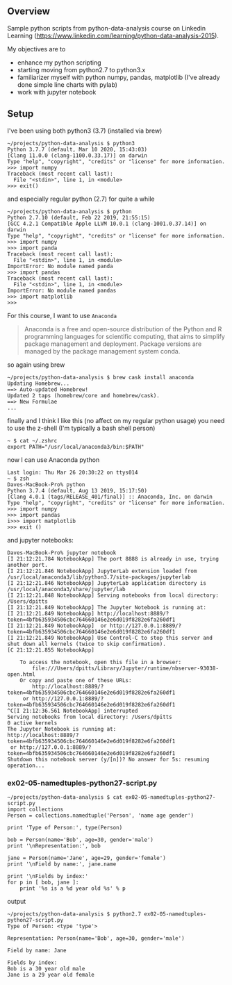 ## Overview

Sample python scripts from python-data-analysis course on Linkedin Learning  (https://www.linkedin.com/learning/python-data-analysis-2015).

My objectives are to 
- enhance my python scripting
- starting moving from python2.7 to python3.x
- familiarizer myself with python numpy, pandas, matplotlib (I've already done simple line charts with pylab)
- work with jupyter notebook

## Setup

I've been using both python3 (3.7) (installed via brew)

```
~/projects/python-data-analysis $ python3
Python 3.7.7 (default, Mar 10 2020, 15:43:03)
[Clang 11.0.0 (clang-1100.0.33.17)] on darwin
Type "help", "copyright", "credits" or "license" for more information.
>>> import numpy
Traceback (most recent call last):
  File "<stdin>", line 1, in <module>
>>> exit()
```

and especially regular python (2.7) for quite a while 
```
~/projects/python-data-analysis $ python
Python 2.7.10 (default, Feb 22 2019, 21:55:15)
[GCC 4.2.1 Compatible Apple LLVM 10.0.1 (clang-1001.0.37.14)] on darwin
Type "help", "copyright", "credits" or "license" for more information.
>>> import numpy
>>> import panda
Traceback (most recent call last):
  File "<stdin>", line 1, in <module>
ImportError: No module named panda
>>> import pandas
Traceback (most recent call last):
  File "<stdin>", line 1, in <module>
ImportError: No module named pandas
>>> import matplotlib
>>>
```



For this course, I want to use `Anaconda`

> Anaconda is a free and open-source distribution of the Python and R programming languages for scientific computing, that aims to simplify package management and deployment. Package versions are managed by the package management system conda.

so again using brew

```
~/projects/python-data-analysis $ brew cask install anaconda
Updating Homebrew...
==> Auto-updated Homebrew!
Updated 2 taps (homebrew/core and homebrew/cask).
==> New Formulae
...
```




finally and I think I like this (no affect on my regular python usage) you need to use the z-shell (I'm typically a bash shell person)

```
~ $ cat ~/.zshrc
export PATH="/usr/local/anaconda3/bin:$PATH"
```

now I can use Anaconda python 

```
Last login: Thu Mar 26 20:30:22 on ttys014
~ $ zsh
Daves-MacBook-Pro% python
Python 3.7.4 (default, Aug 13 2019, 15:17:50)
[Clang 4.0.1 (tags/RELEASE_401/final)] :: Anaconda, Inc. on darwin
Type "help", "copyright", "credits" or "license" for more information.
>>> import numpy
>>> import pandas
i>>> import matplotlib
>>> exit ()
```
and jupyter notebooks:
```
Daves-MacBook-Pro% jupyter notebook
[I 21:12:21.784 NotebookApp] The port 8888 is already in use, trying another port.
[I 21:12:21.846 NotebookApp] JupyterLab extension loaded from /usr/local/anaconda3/lib/python3.7/site-packages/jupyterlab
[I 21:12:21.846 NotebookApp] JupyterLab application directory is /usr/local/anaconda3/share/jupyter/lab
[I 21:12:21.848 NotebookApp] Serving notebooks from local directory: /Users/dpitts
[I 21:12:21.849 NotebookApp] The Jupyter Notebook is running at:
[I 21:12:21.849 NotebookApp] http://localhost:8889/?token=4bfb635934506cbc764660146e2e6d019f8282e6fa260df1
[I 21:12:21.849 NotebookApp]  or http://127.0.0.1:8889/?token=4bfb635934506cbc764660146e2e6d019f8282e6fa260df1
[I 21:12:21.849 NotebookApp] Use Control-C to stop this server and shut down all kernels (twice to skip confirmation).
[C 21:12:21.855 NotebookApp]

    To access the notebook, open this file in a browser:
        file:///Users/dpitts/Library/Jupyter/runtime/nbserver-93038-open.html
    Or copy and paste one of these URLs:
        http://localhost:8889/?token=4bfb635934506cbc764660146e2e6d019f8282e6fa260df1
     or http://127.0.0.1:8889/?token=4bfb635934506cbc764660146e2e6d019f8282e6fa260df1
^C[I 21:12:36.561 NotebookApp] interrupted
Serving notebooks from local directory: /Users/dpitts
0 active kernels
The Jupyter Notebook is running at:
http://localhost:8889/?token=4bfb635934506cbc764660146e2e6d019f8282e6fa260df1
 or http://127.0.0.1:8889/?token=4bfb635934506cbc764660146e2e6d019f8282e6fa260df1
Shutdown this notebook server (y/[n])? No answer for 5s: resuming operation...
```
### ex02-05-namedtuples-python27-script.py
```
~/projects/python-data-analysis $ cat ex02-05-namedtuples-python27-script.py
import collections
Person = collections.namedtuple('Person', 'name age gender')

print 'Type of Person:', type(Person)

bob = Person(name='Bob', age=30, gender='male')
print '\nRepresentation:', bob

jane = Person(name='Jane', age=29, gender='female')
print '\nField by name:', jane.name

print '\nFields by index:'
for p in [ bob, jane ]:
    print '%s is a %d year old %s' % p
```
output
```
~/projects/python-data-analysis $ python2.7 ex02-05-namedtuples-python27-script.py
Type of Person: <type 'type'>

Representation: Person(name='Bob', age=30, gender='male')

Field by name: Jane

Fields by index:
Bob is a 30 year old male
Jane is a 29 year old female
```
